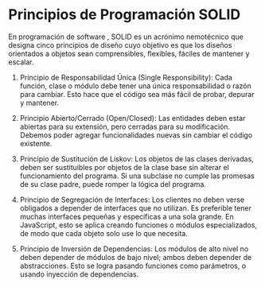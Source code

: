 # Principios de Programación SOLID

En programación de software , SOLID es un acrónimo nemotécnico que designa cinco principios de diseño cuyo objetivo es que los diseños orientados a objetos sean comprensibles, flexibles, fáciles de mantener y escalar.

1. Principio de Responsabilidad Única (Single Responsibility): Cada función, clase o módulo debe tener una única responsabilidad o razón para cambiar. Esto hace que el código sea más fácil de probar, depurar y mantener.

2. Principio Abierto/Cerrado (Open/Closed): Las entidades deben estar abiertas para su extensión, pero cerradas para su modificación. Debemos poder agregar funcionalidades nuevas sin cambiar el código existente.

3. Principio de Sustitución de Liskov: Los objetos de las clases derivadas, deben ser sustituibles por objetos de la clase base sin alterar el funcionamiento del programa. Si una subclase no cumple las promesas de su clase padre, puede romper la lógica del programa.

4. Principio de Segregación de Interfaces: Los clientes no deben verse obligados a depender de interfaces que no utilizan. Es preferible tener muchas interfaces pequeñas y específicas a una sola grande. En JavaScript, esto se aplica creando funciones o módulos especializados, de modo que cada objeto solo use lo que necesita.

5. Principio de Inversión de Dependencias: Los módulos de alto nivel no deben depender de módulos de bajo nivel; ambos deben depender de abstracciones. Esto se logra pasando funciones como parámetros, o usando inyección de dependencias.

